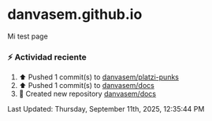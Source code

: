# danvasem.github.io
Mi test page

### :zap: Actividad reciente
<!--RECENT_ACTIVITY:start-->
1. ⬆️ Pushed 1 commit(s) to [danvasem/platzi-punks](https://github.com/danvasem/platzi-punks)<br>
2. ⬆️ Pushed 1 commit(s) to [danvasem/docs](https://github.com/danvasem/docs)<br>
3. 📔 Created new repository [danvasem/docs](https://github.com/danvasem/docs)<br>
<!--RECENT_ACTIVITY:end-->

<!--RECENT_ACTIVITY:last_update-->
Last Updated: Thursday, September 11th, 2025, 12:35:44 PM
<!--RECENT_ACTIVITY:last_update_end-->
